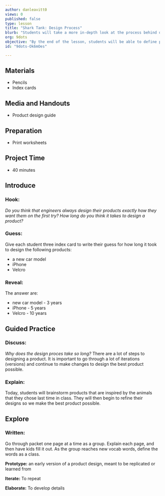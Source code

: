 ```yaml
---
author: danleavitt0
views: 0
published: false
type: lesson
title: "Shark Tank: Design Process"
blurb: "Students will take a more in-depth look at the process behind designing a product. They will then apply that methodology to their products."
org: 9dots
objective: "By the end of the lesson, students will be able to define prototype, explain the process of design, and discuss the importance of iteration to that process."
id: "9dots-Ok6mOes"

---
```


## Materials

- Pencils
- Index cards

## Media and Handouts

- Product design guide

## Preparation

- Print worksheets

## Project Time

- 40 minutes

## Introduce

### Hook:
_Do you think that engineers always design their products exactly how they want them on the first try? How long do you think it takes to design a product?_

### Guess:
Give each student three index card to write their guess for how long it took to design the following products:

- a new car model
- iPhone
- Velcro

### Reveal:
The answer are:

- new car model - 3 years
- iPhone - 5 years
- Velcro - 10 years

## Guided Practice

### Discuss:
_Why does the design proces take so long?_
There are a lot of steps to designing a product. It is important to go through a lot of iterations (versions) and continue to make changes to design the best product possible.

### Explain:
Today, students will brainstorm products that are inspired by the animals that they chose last time in class.  They will then begin to refine their designs so we make the best product possible.

## Explore

### Written:
Go through packet one page at a time as a group.  Explain each page, and then have kids fill it out. As the group reaches new vocab words, define the words as a class.

**Prototype:**  an early version of a product design, meant to be replicated or learned from

**Iterate:** To repeat

**Elaborate:**  To develop details
